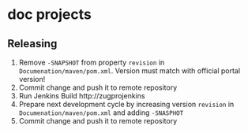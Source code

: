 # doc projects

## Releasing

1. Remove `-SNAPSHOT` from property `revision` in `Documenation/maven/pom.xml`. Version must match with official portal version!
2. Commit change and push it to remote repository
3. Run Jenkins Build http://zugprojenkins
4. Prepare next development cycle by increasing version `revision` in `Documenation/maven/pom.xml` and adding `-SNASPHOT`
5. Commit change and push it to remote repository
